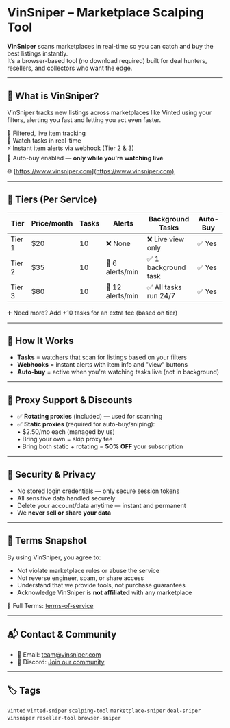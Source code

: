 # VinSniper – Marketplace Scalping Tool

**VinSniper** scans marketplaces in real-time so you can catch and buy the best listings instantly.  
It’s a browser-based tool (no download required) built for deal hunters, resellers, and collectors who want the edge.

---

## 🔫 What is VinSniper?

VinSniper tracks new listings across marketplaces like Vinted using your filters, alerting you fast and letting you act even faster.

🎯 Filtered, live item tracking  
👀 Watch tasks in real-time  
⚡️ Instant item alerts via webhook (Tier 2 & 3)  
🛒 Auto-buy enabled — **only while you're watching live**

🌐 [https://www.vinsniper.com](https://www.vinsniper.com)

---

## 💎 Tiers (Per Service)

| Tier     | Price/month | Tasks | Alerts           | Background Tasks       | Auto-Buy |
|----------|-------------|-------|------------------|------------------------|----------|
| Tier 1   | $20         | 10    | ❌ None           | ❌ Live view only       | ✅ Yes    |
| Tier 2   | $35         | 10    | 🔔 6 alerts/min   | ✅ 1 background task    | ✅ Yes    |
| Tier 3   | $80         | 10    | 🔔 12 alerts/min  | ✅ All tasks run 24/7   | ✅ Yes    |

➕ Need more? Add +10 tasks for an extra fee (based on tier)

---

## 🧠 How It Works

- **Tasks** = watchers that scan for listings based on your filters  
- **Webhooks** = instant alerts with item info and "view" buttons  
- **Auto-buy** = active when you're watching tasks live (not in background)

---

## 🔌 Proxy Support & Discounts

- ✅ **Rotating proxies** (included) — used for scanning  
- ✅ **Static proxies** (required for auto-buy/sniping):  
  • $2.50/mo each (managed by us)  
  • Bring your own = skip proxy fee  
  • Bring both static + rotating = **50% OFF** your subscription

---

## 🔐 Security & Privacy

- No stored login credentials — only secure session tokens
- All sensitive data handled securely
- Delete your account/data anytime — instant and permanent
- We **never sell or share your data**

---

## 📃 Terms Snapshot

By using VinSniper, you agree to:

- Not violate marketplace rules or abuse the service
- Not reverse engineer, spam, or share access
- Understand that we provide tools, not purchase guarantees
- Acknowledge VinSniper is **not affiliated** with any marketplace

📜 Full Terms: [terms-of-service](https://vinsniper.com/terms-of-service)

---

## 📬 Contact & Community

- 📧 Email: [team@vinsniper.com](mailto:team@vinsniper.com)  
- 💬 Discord: [Join our community](https://discord.gg/YVQfeuZ6Gy)

---

## 🏷️ Tags

`vinted` `vinted-sniper` `scalping-tool` `marketplace-sniper` `deal-sniper` `vinsniper` `reseller-tool` `browser-sniper`
